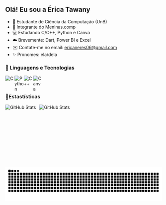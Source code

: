 ## Olá! Eu sou a Érica Tawany
- 📔 Estudante de Ciência da Computação (UnB)
- 🎀 Integrante do Meninas.comp
- 💻 Estudando C/C++, Python e Canva
- ☁️ Brevemente: Dart, Power BI e Excel
- ✉️ Contate-me no email: ericaneres06@gmail.com
- ✨ Pronomes: ela/dela

### 🤖 Linguagens e Tecnologias
</p>

<img 
  align="left"
  alt="C"
  title="C"
  width="30px"
  src="https://cdn.jsdelivr.net/gh/devicons/devicon@latest/icons/c/c-original.svg" 
/>
<img
  align="left"
  alt="Python"
  title="Python"
  width="30px"
  src="https://cdn.jsdelivr.net/gh/devicons/devicon@latest/icons/python/python-original.svg" 
  />

<img src="https://cdn.jsdelivr.net/gh/devicons/devicon@latest/icons/cplusplus/cplusplus-original.svg" 
  align="left"
  alt="C++"
  title="C++"
  width="30px"
/>
<img src="https://cdn.jsdelivr.net/gh/devicons/devicon@latest/icons/canva/canva-original.svg" 
  align="left"
  alt="Canva"
  title="Canva"
  width="30px"
/>

<br/>
<br/>

### 🎲Estastísticas
<p>
  <img 
    align="left" 
    alt="GitHub Stats" 
    height="200" 
    style="padding-right: 10px;" 
    src="https://github-readme-stats.vercel.app/api?username=wanyneres&show_icons=true&theme=tokyonight&include_all_commits=true&locale=pt-br" 
  />
<img 
      align="left" 
      alt="GitHub Stats" 
      height="200" 
      src="https://github-readme-stats.vercel.app/api/top-langs/?username=wanyneres&theme=tokyonight&layout=compact&custom_title=Tecnologias&langs_count=4" 
  />

<picture align="center">
  <source media="(prefers-color-scheme: dark)" srcset="https://raw.githubusercontent.com/wanyneres/wanyneres/output/github-contribution-grid-snake-dark.svg">
  <source media="(prefers-color-scheme: light)" srcset="https://raw.githubusercontent.com/wanyneres/wanyneres/output/github-contribution-grid-snake-dark.svg">
  <img align="center" alt="github contribution grid snake animation" src="https://raw.githubusercontent.com/wanyneres/wanyneres/output/github-contribution-grid-snake.svg">
</picture>
<br><br>
          
          

          
          

          

          
